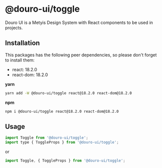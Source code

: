 # @douro-ui/toggle

Douro UI is a Metyis Design System with React components to be used in projects.

## Installation

This packages has the following peer dependencies, so please don't forget to install them:

- react: 18.2.0
- react-dom: 18.2.0

**yarn**

```sh
yarn add -W @douro-ui/toggle react@18.2.0 react-dom@18.2.0
```

**npm**

```sh
npm i @douro-ui/toggle react@18.2.0 react-dom@18.2.0
```

## Usage

```js
import Toggle from '@douro-ui/toggle';
import type { ToggleProps } from '@douro-ui/toggle';
```

or

```js
import Toggle, { ToggleProps } from '@douro-ui/toggle';
```
